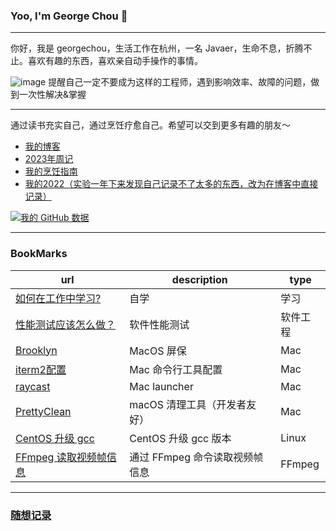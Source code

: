 ### Yoo, I'm George Chou 👋
---
你好，我是 georgechou，生活工作在杭州，一名 Javaer，生命不息，折腾不止。喜欢有趣的东西，喜欢亲自动手操作的事情。

![image](https://user-images.githubusercontent.com/22410736/215254359-a79470a9-68d2-457d-a34e-43c2f6cb5649.png)
提醒自己一定不要成为这样的工程师，遇到影响效率、故障的问题，做到一次性解决&掌握  

---
通过读书充实自己，通过烹饪疗愈自己。希望可以交到更多有趣的朋友～
- [我的博客](https://georgech2.github.io)
- [2023年周记](https://georgech2.github.io/#/posts/15)
- [我的烹饪指南](https://georgechou.gitbook.io/my-cook-book/)
- [我的2022（实验一年下来发现自己记录不了太多的东西，改为在博客中直接记录）](https://github.com/GeorgeCh2/2022)

[![我的 GitHub 数据](https://github-readme-stats.vercel.app/api?username=GeorgeCh2)]()

---
### BookMarks
|url|description|type|
|-|-|-|
|[如何在工作中学习?](https://plantegg.github.io/2018/05/24/%E5%A6%82%E4%BD%95%E5%9C%A8%E5%B7%A5%E4%BD%9C%E4%B8%AD%E5%AD%A6%E4%B9%A0V1.1/)|自学|学习|
|[性能测试应该怎么做？](https://coolshell.cn/articles/17381.html)|软件性能测试|软件工程|
|[Brooklyn](https://github.com/pedrommcarrasco/Brooklyn)|MacOS 屏保|Mac|
|[iterm2配置](https://cloud.tencent.com/developer/article/1822517)|Mac 命令行工具配置|Mac|
|[raycast](https://www.raycast.com/)|Mac launcher|Mac|
|[PrettyClean](https://pretty-clean.github.io/)|macOS 清理工具（开发者友好）|Mac|
|[CentOS 升级 gcc](https://www.cnblogs.com/jixiaohua/p/11732225.html)|CentOS 升级 gcc 版本|Linux|
|[FFmpeg 读取视频帧信息](https://github.com/GeorgeCh2/GeorgeCh2/blob/main/read_video_frames.md)|通过 FFmpeg 命令读取视频帧信息|FFmpeg|

---
### [随想记录](https://github.com/GeorgeCh2/GeorgeCh2/issues/1)

<!--
**GeorgeCh2/GeorgeCh2** is a ✨ _special_ ✨ repository because its `README.md` (this file) appears on your GitHub profile.
